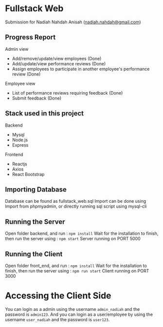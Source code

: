 # Fullstack Web

Submission for Nadiah Nahdah Anisah (nadiah.nahdah@gmail.com)

## Progress Report
Admin view
- Add/remove/update/view employees (Done)
- Add/update/view performance reviews (Done)
- Assign employees to participate in another employee's performance review (Done)

Employee view
- List of performance reviews requiring feedback (Done)
- Submit feedback (Done)


## Stack used in this project
Backend

 - Mysql
 - Node.js
 - Express

Frontend

  - Reactjs
  - Axios
  - React Bootstrap

## Importing Database
Database can be found as fullstack_web.sql
Import can be done using Import from phpmyadmin, or directly running sql script using mysql-cli

## Running the Server
Open folder backend, and run :
```npm install```
Wait for the installation to finish, then run the server using :
```npm start```
Server running on PORT 5000

## Running the Client

Open folder front_end, and run :
``npm install``
Wait for the installation to finish, then run the server using :
``npm run start``
Client running on PORT 3000

# Accessing the Client Side
You can login as a admin using the username `admin_nadiah` and the password is `admin123`.
And you can login as a user/employee by using the username `user_nadiah` and the password is `user123`.

